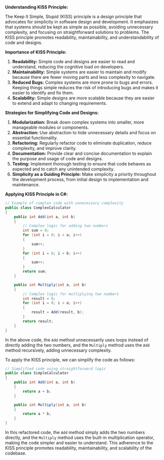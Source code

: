 **Understanding KISS Principle:**

The Keep It Simple, Stupid (KISS) principle is a design principle that advocates for simplicity in software design and development. It emphasizes that systems should be kept as simple as possible, avoiding unnecessary complexity, and focusing on straightforward solutions to problems. The KISS principle promotes readability, maintainability, and understandability of code and designs.

**Importance of KISS Principle:**

1. **Readability:** Simple code and designs are easier to read and understand, reducing the cognitive load on developers.
2. **Maintainability:** Simple systems are easier to maintain and modify because there are fewer moving parts and less complexity to navigate.
3. **Reduced Bugs:** Complex systems are more prone to bugs and errors. Keeping things simple reduces the risk of introducing bugs and makes it easier to identify and fix them.
4. **Scalability:** Simple designs are more scalable because they are easier to extend and adapt to changing requirements.

**Strategies for Simplifying Code and Designs:**

1. **Modularization:** Break down complex systems into smaller, more manageable modules or components.
2. **Abstraction:** Use abstraction to hide unnecessary details and focus on essential functionality.
3. **Refactoring:** Regularly refactor code to eliminate duplication, reduce complexity, and improve clarity.
4. **Documentation:** Provide clear and concise documentation to explain the purpose and usage of code and designs.
5. **Testing:** Implement thorough testing to ensure that code behaves as expected and to catch any unintended complexity.
6. **Simplicity as a Guiding Principle:** Make simplicity a priority throughout the development process, from initial design to implementation and maintenance.

**Applying KISS Principle in C#:**

```csharp
// Example of complex code with unnecessary complexity
public class ComplexCalculator
{
    public int Add(int a, int b)
    {
        // Complex logic for adding two numbers
        int sum = 0;
        for (int i = 0; i < a; i++)
        {
            sum++;
        }
        for (int i = 0; i < b; i++)
        {
            sum++;
        }
        return sum;
    }

    public int Multiply(int a, int b)
    {
        // Complex logic for multiplying two numbers
        int result = 0;
        for (int i = 0; i < a; i++)
        {
            result = Add(result, b);
        }
        return result;
    }
}
```

In the above code, the `Add` method unnecessarily uses loops instead of directly adding the two numbers, and the `Multiply` method uses the `Add` method recursively, adding unnecessary complexity.

To apply the KISS principle, we can simplify the code as follows:

```csharp
// Simplified code using straightforward logic
public class SimpleCalculator
{
    public int Add(int a, int b)
    {
        return a + b;
    }

    public int Multiply(int a, int b)
    {
        return a * b;
    }
}
```

In this refactored code, the `Add` method simply adds the two numbers directly, and the `Multiply` method uses the built-in multiplication operator, making the code simpler and easier to understand. This adherence to the KISS principle promotes readability, maintainability, and scalability of the codebase.